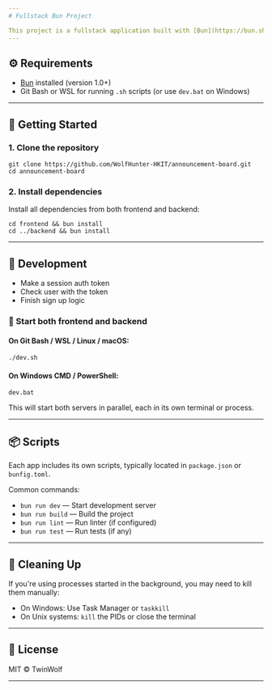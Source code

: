 ```yaml
---
# Fullstack Bun Project

This project is a fullstack application built with [Bun](https://bun.sh/), containing separate frontend and backend apps running in parallel.
---
```


## ⚙️ Requirements

-   [Bun](https://bun.sh/) installed (version 1.0+)
-   Git Bash or WSL for running `.sh` scripts (or use `dev.bat` on Windows)

---

## 🚀 Getting Started

### 1. Clone the repository

```
git clone https://github.com/WolfHunter-HKIT/announcement-board.git
cd announcement-board
```

### 2. Install dependencies

Install all dependencies from both frontend and backend:

```
cd frontend && bun install
cd ../backend && bun install
```

---

## 🧪 Development

-   Make a session auth token
-   Check user with the token
-   Finish sign up logic

### 🔁 Start both frontend and backend

#### On **Git Bash / WSL / Linux / macOS**:

```
./dev.sh
```

#### On **Windows CMD / PowerShell**:

```
dev.bat
```

This will start both servers in parallel, each in its own terminal or process.

---

## 📦 Scripts

Each app includes its own scripts, typically located in `package.json` or `bunfig.toml`.

Common commands:

-   `bun run dev` — Start development server
-   `bun run build` — Build the project
-   `bun run lint` — Run linter (if configured)
-   `bun run test` — Run tests (if any)

---

## 🧹 Cleaning Up

If you're using processes started in the background, you may need to kill them manually:

-   On Windows: Use Task Manager or `taskkill`
-   On Unix systems: `kill` the PIDs or close the terminal

---

## 📝 License

MIT © TwinWolf

---
